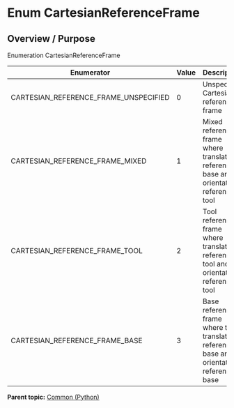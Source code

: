 # Enum CartesianReferenceFrame

## Overview / Purpose

Enumeration CartesianReferenceFrame

|Enumerator|Value|Description|
|----------|-----|-----------|
|CARTESIAN\_REFERENCE\_FRAME\_UNSPECIFIED|0|Unspecified Cartesian reference frame|
|CARTESIAN\_REFERENCE\_FRAME\_MIXED|1|Mixed reference frame where translation reference = base and orientation reference = tool|
|CARTESIAN\_REFERENCE\_FRAME\_TOOL|2|Tool reference frame where translation reference = tool and orientation reference = tool|
|CARTESIAN\_REFERENCE\_FRAME\_BASE|3|Base reference frame where the translation reference = base and orientation reference = base|

**Parent topic:** [Common \(Python\)](../../summary_pages/Common.md)

